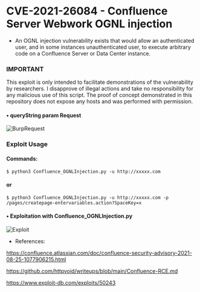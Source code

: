 # CVE-2021-26084 - Confluence Server Webwork OGNL injection

- An OGNL injection vulnerability exists that would allow an authenticated user, and in some instances unauthenticated user, to execute arbitrary code on a Confluence Server or Data Center instance. 


### IMPORTANT
This exploit is only intended to facilitate demonstrations of the vulnerability by researchers. I disapprove of illegal actions and take no responsibility for any malicious use of this script. The proof of concept demonstrated in this repository does not expose any hosts and was performed with permission.


#### • queryString param Request
![]()![BurpRequest](https://user-images.githubusercontent.com/6265911/131630570-857df5dd-525d-43ec-9466-5c92ac9c1322.png)


### Exploit Usage

#### Commands:
`$ python3 Confluence_OGNLInjection.py -u http://xxxxx.com `

#### or
`$ python3 Confluence_OGNLInjection.py -u http://xxxxx.com -p /pages/createpage-entervariables.action?SpaceKey=x `



#### • Exploitation with Confluence_OGNLInjection.py
![Exploit](https://user-images.githubusercontent.com/6265911/131630805-147628fc-7772-47be-943e-12d24b052adb.png)



- References:

https://confluence.atlassian.com/doc/confluence-security-advisory-2021-08-25-1077906215.html
 
https://github.com/httpvoid/writeups/blob/main/Confluence-RCE.md

https://www.exploit-db.com/exploits/50243
